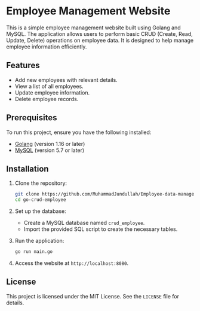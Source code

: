 # Employee Management Website

This is a simple employee management website built using Golang and MySQL. The application allows users to perform basic CRUD (Create, Read, Update, Delete) operations on employee data. It is designed to help manage employee information efficiently.

## Features

- Add new employees with relevant details.
- View a list of all employees.
- Update employee information.
- Delete employee records.

## Prerequisites

To run this project, ensure you have the following installed:

- [Golang](https://golang.org/) (version 1.16 or later)
- [MySQL](https://www.mysql.com/) (version 5.7 or later)

## Installation

1. Clone the repository:
    ```bash
    git clone https://github.com/MuhammadJundullah/Employee-data-management-website.git
    cd go-crud-employee
    ```

2. Set up the database:
    - Create a MySQL database named `crud_employee`.
    - Import the provided SQL script to create the necessary tables.

3. Run the application:
    ```bash
    go run main.go
    ```

4. Access the website at `http://localhost:8080`.

## License

This project is licensed under the MIT License. See the `LICENSE` file for details.